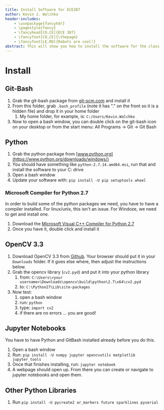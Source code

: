```yaml
---
title: Install Software for ECE387
author: Kevin J. Walchko
header-includes:
    - \usepackage{fancyhdr}
    - \pagestyle{fancy}
    - \fancyhead[CO,CE]{ECE 387}
    - \fancyfoot[CO,CE]{\thepage}
    - \fancyfoot[LE,RO]{Robots are cool!}
abstract: This will show you how to install the software for the class. We will install python 2.7, windoze compiler, OpenCV for python, and a bunch of python modules that will be used in the class.
---
```


# Install

## Git-Bash

1. Grab the git-bash package from [git-scm.com](https://git-scm.com/download/win) and install it
1. From this folder, grab `.bash_profile` (note it has "." on the front so it is a hidden file) and drop it in your home folder
    1. My home folder, for example, is: `C:/Users/Kevin.Walchko`
1. Now to open a bash window, you can double click on the git-bash icon on your desktop or from the start menu: All Programs -> Git -> Git Bash

## Python

1. Grab the python package from [www.python.org](https://www.python.org/downloads/windows/)
1. You should have something like `python-2.7.14.amd64.msi`, run that and install the software to your C: drive
1. Open a bash window
1. Update your software with: `pip install -U pip setuptools wheel`

### Microsoft Compiler for Python 2.7

In order to build some of the python packages we need, you have to have a compiler
installed. For linux/unix, this isn't an issue. For Windoze, we need to get and
install one.

1. Download the [Microsoft Visual C++ Compiler for Python 2.7](https://www.microsoft.com/en-us/download/details.aspx?id=44266)
1. Once you have it, double click and install it

## OpenCV 3.3

1. Download OpenCV 3.3 from [Github](https://github.com/opencv/opencv/releases). Your browser
   should put it in your `Downloads` folder. If it goes else where, then adjust the instructions below.
1. Grab the opencv library (`cv2.pyd`) and put it into your python library
    1. from: `C:\Users\<your username>\Downloads\opencv\build\python\2.7\x64\cv2.pyd`
    1. to: `C:\Python27\Lib\site-packages`
1. Now test:
    1. open a bash window
    1. run: `python`
    1. type: `import cv2`
    1. if there are no errors ... you are good!

## Jupyter Notebooks

You have to have Python and GitBash installed already before you do this.

1. Open a bash window
1. Run: `pip install -U numpy jupyter opencvutils matplotlib jupyter_tools`
1. Once that finishes installing, run: `jupyter notebook`
1. A webpage should open up. From there you can create or
   navigate to jupyter notebooks and open them.

## Other Python Libraries

1. Run `pip install -U pycreate2 ar_markers future sparklines pyserial`
